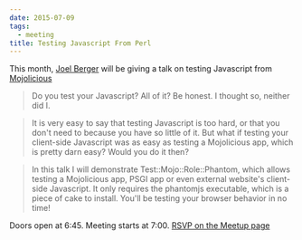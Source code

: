 ```yaml
---
date: 2015-07-09
tags:
  - meeting
title: Testing Javascript From Perl
---
```

This month, [Joel Berger](https://metacpan.org/author/JBERGER) will be giving a
talk on testing Javascript from [Mojolicious](http://mojolicio.us)

> Do you test your Javascript? All of it? Be honest. I thought so, neither did
> I.

> It is very easy to say that testing Javascript is too hard, or that you don't
> need to because you have so little of it. But what if testing your
> client-side Javascript was as easy as testing a Mojolicious app, which is
> pretty darn easy? Would you do it then?

> In this talk I will demonstrate Test::Mojo::Role::Phantom, which allows
> testing a Mojolicious app, PSGI app or even external website's client-side
> Javascript. It only requires the phantomjs executable, which is a piece of
> cake to install. You'll be testing your browser behavior in no time!

Doors open at 6:45. Meeting starts at 7:00. [RSVP on the Meetup
page](http://www.meetup.com/ChicagoPM/events/223686277/)
